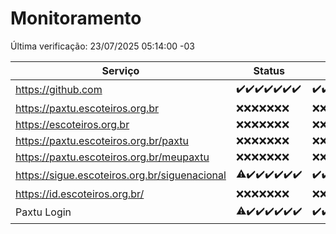 # Monitoramento

Última verificação: 23/07/2025 05:14:00 -03

|Serviço|Status|Últimas 24h|
|---|---|---|
|https://github.com|<span title="2025-07-16: OK=23">✔️</span><span title="2025-07-17: OK=23">✔️</span><span title="2025-07-18: OK=23">✔️</span><span title="2025-07-19: OK=23">✔️</span><span title="2025-07-20: OK=22">✔️</span><span title="2025-07-21: OK=22">✔️</span><span title="2025-07-22: OK=7">✔️</span>|<span title="22/07/2025 05:14:00 -03 : 200">✔️</span><span title="22/07/2025 06:15:00 -03 : 200">✔️</span><span title="22/07/2025 07:11:00 -03 : 200">✔️</span><span title="22/07/2025 08:09:00 -03 : 200">✔️</span><span title="22/07/2025 09:19:00 -03 : 200">✔️</span><span title="22/07/2025 10:30:00 -03 : 200">✔️</span><span title="22/07/2025 11:13:00 -03 : 200">✔️</span><span title="22/07/2025 12:10:00 -03 : 200">✔️</span><span title="22/07/2025 13:12:00 -03 : 200">✔️</span><span title="22/07/2025 14:12:00 -03 : 200">✔️</span><span title="22/07/2025 15:14:00 -03 : 200">✔️</span><span title="22/07/2025 16:10:00 -03 : 200">✔️</span><span title="22/07/2025 17:11:00 -03 : 200">✔️</span><span title="22/07/2025 18:09:00 -03 : 200">✔️</span><span title="22/07/2025 19:09:00 -03 : 200">✔️</span><span title="22/07/2025 20:09:00 -03 : 200">✔️</span><span title="22/07/2025 21:53:00 -03 : 200">✔️</span><span title="22/07/2025 23:52:00 -03 : 200">✔️</span><span title="23/07/2025 00:56:00 -03 : 200">✔️</span><span title="23/07/2025 01:33:00 -03 : 200">✔️</span><span title="23/07/2025 02:19:00 -03 : 200">✔️</span><span title="23/07/2025 03:16:00 -03 : 200">✔️</span><span title="23/07/2025 04:15:00 -03 : 200">✔️</span><span title="23/07/2025 05:14:00 -03 : 200">✔️</span>|
|https://paxtu.escoteiros.org.br|<span title="2025-07-16: Falhas=23">❌</span><span title="2025-07-17: Falhas=23">❌</span><span title="2025-07-18: Falhas=23">❌</span><span title="2025-07-19: Falhas=23">❌</span><span title="2025-07-20: Falhas=22">❌</span><span title="2025-07-21: Falhas=22">❌</span><span title="2025-07-22: Falhas=7">❌</span>|<span title="22/07/2025 05:14:00 -03 : 403">❌</span><span title="22/07/2025 06:15:00 -03 : 403">❌</span><span title="22/07/2025 07:11:00 -03 : 403">❌</span><span title="22/07/2025 08:09:00 -03 : 403">❌</span><span title="22/07/2025 09:19:00 -03 : 403">❌</span><span title="22/07/2025 10:30:00 -03 : 403">❌</span><span title="22/07/2025 11:13:00 -03 : 403">❌</span><span title="22/07/2025 12:10:00 -03 : 403">❌</span><span title="22/07/2025 13:12:00 -03 : 403">❌</span><span title="22/07/2025 14:12:00 -03 : 403">❌</span><span title="22/07/2025 15:14:00 -03 : 403">❌</span><span title="22/07/2025 16:10:00 -03 : 403">❌</span><span title="22/07/2025 17:11:00 -03 : 403">❌</span><span title="22/07/2025 18:09:00 -03 : 403">❌</span><span title="22/07/2025 19:09:00 -03 : 403">❌</span><span title="22/07/2025 20:09:00 -03 : 403">❌</span><span title="22/07/2025 21:53:00 -03 : 403">❌</span><span title="22/07/2025 23:52:00 -03 : 403">❌</span><span title="23/07/2025 00:56:00 -03 : 403">❌</span><span title="23/07/2025 01:33:00 -03 : 403">❌</span><span title="23/07/2025 02:19:00 -03 : 403">❌</span><span title="23/07/2025 03:16:00 -03 : 403">❌</span><span title="23/07/2025 04:15:00 -03 : 403">❌</span><span title="23/07/2025 05:14:00 -03 : 403">❌</span>|
|https://escoteiros.org.br|<span title="2025-07-16: Falhas=23">❌</span><span title="2025-07-17: Falhas=23">❌</span><span title="2025-07-18: Falhas=23">❌</span><span title="2025-07-19: Falhas=23">❌</span><span title="2025-07-20: Falhas=22">❌</span><span title="2025-07-21: Falhas=22">❌</span><span title="2025-07-22: Falhas=7">❌</span>|<span title="22/07/2025 05:14:00 -03 : 403">❌</span><span title="22/07/2025 06:15:00 -03 : 403">❌</span><span title="22/07/2025 07:11:00 -03 : 403">❌</span><span title="22/07/2025 08:09:00 -03 : 403">❌</span><span title="22/07/2025 09:19:00 -03 : 403">❌</span><span title="22/07/2025 10:30:00 -03 : 403">❌</span><span title="22/07/2025 11:13:00 -03 : 403">❌</span><span title="22/07/2025 12:10:00 -03 : 403">❌</span><span title="22/07/2025 13:12:00 -03 : 403">❌</span><span title="22/07/2025 14:12:00 -03 : 403">❌</span><span title="22/07/2025 15:14:00 -03 : 403">❌</span><span title="22/07/2025 16:10:00 -03 : 403">❌</span><span title="22/07/2025 17:11:00 -03 : 403">❌</span><span title="22/07/2025 18:09:00 -03 : 403">❌</span><span title="22/07/2025 19:09:00 -03 : 403">❌</span><span title="22/07/2025 20:09:00 -03 : 403">❌</span><span title="22/07/2025 21:53:00 -03 : 403">❌</span><span title="22/07/2025 23:52:00 -03 : 403">❌</span><span title="23/07/2025 00:56:00 -03 : 403">❌</span><span title="23/07/2025 01:33:00 -03 : 403">❌</span><span title="23/07/2025 02:19:00 -03 : 403">❌</span><span title="23/07/2025 03:16:00 -03 : 403">❌</span><span title="23/07/2025 04:15:00 -03 : 403">❌</span><span title="23/07/2025 05:14:00 -03 : 403">❌</span>|
|https://paxtu.escoteiros.org.br/paxtu|<span title="2025-07-16: Falhas=23">❌</span><span title="2025-07-17: Falhas=23">❌</span><span title="2025-07-18: Falhas=23">❌</span><span title="2025-07-19: Falhas=23">❌</span><span title="2025-07-20: Falhas=22">❌</span><span title="2025-07-21: Falhas=22">❌</span><span title="2025-07-22: Falhas=7">❌</span>|<span title="22/07/2025 05:14:00 -03 : 403">❌</span><span title="22/07/2025 06:15:00 -03 : 403">❌</span><span title="22/07/2025 07:11:00 -03 : 403">❌</span><span title="22/07/2025 08:09:00 -03 : 403">❌</span><span title="22/07/2025 09:19:00 -03 : 403">❌</span><span title="22/07/2025 10:30:00 -03 : 403">❌</span><span title="22/07/2025 11:13:00 -03 : 403">❌</span><span title="22/07/2025 12:10:00 -03 : 403">❌</span><span title="22/07/2025 13:12:00 -03 : 403">❌</span><span title="22/07/2025 14:12:00 -03 : 403">❌</span><span title="22/07/2025 15:14:00 -03 : 403">❌</span><span title="22/07/2025 16:10:00 -03 : 403">❌</span><span title="22/07/2025 17:11:00 -03 : 403">❌</span><span title="22/07/2025 18:09:00 -03 : 403">❌</span><span title="22/07/2025 19:09:00 -03 : 403">❌</span><span title="22/07/2025 20:09:00 -03 : 403">❌</span><span title="22/07/2025 21:53:00 -03 : 403">❌</span><span title="22/07/2025 23:52:00 -03 : 403">❌</span><span title="23/07/2025 00:56:00 -03 : 403">❌</span><span title="23/07/2025 01:33:00 -03 : 403">❌</span><span title="23/07/2025 02:19:00 -03 : 403">❌</span><span title="23/07/2025 03:16:00 -03 : 403">❌</span><span title="23/07/2025 04:15:00 -03 : 403">❌</span><span title="23/07/2025 05:14:00 -03 : 403">❌</span>|
|https://paxtu.escoteiros.org.br/meupaxtu|<span title="2025-07-16: Falhas=23">❌</span><span title="2025-07-17: Falhas=23">❌</span><span title="2025-07-18: Falhas=23">❌</span><span title="2025-07-19: Falhas=23">❌</span><span title="2025-07-20: Falhas=22">❌</span><span title="2025-07-21: Falhas=22">❌</span><span title="2025-07-22: Falhas=7">❌</span>|<span title="22/07/2025 05:14:00 -03 : 403">❌</span><span title="22/07/2025 06:15:00 -03 : 403">❌</span><span title="22/07/2025 07:11:00 -03 : 403">❌</span><span title="22/07/2025 08:09:00 -03 : 403">❌</span><span title="22/07/2025 09:19:00 -03 : 403">❌</span><span title="22/07/2025 10:30:00 -03 : 403">❌</span><span title="22/07/2025 11:13:00 -03 : 403">❌</span><span title="22/07/2025 12:10:00 -03 : 403">❌</span><span title="22/07/2025 13:12:00 -03 : 403">❌</span><span title="22/07/2025 14:12:00 -03 : 403">❌</span><span title="22/07/2025 15:14:00 -03 : 403">❌</span><span title="22/07/2025 16:10:00 -03 : 403">❌</span><span title="22/07/2025 17:11:00 -03 : 403">❌</span><span title="22/07/2025 18:09:00 -03 : 403">❌</span><span title="22/07/2025 19:09:00 -03 : 403">❌</span><span title="22/07/2025 20:09:00 -03 : 403">❌</span><span title="22/07/2025 21:53:00 -03 : 403">❌</span><span title="22/07/2025 23:52:00 -03 : 403">❌</span><span title="23/07/2025 00:56:00 -03 : 403">❌</span><span title="23/07/2025 01:33:00 -03 : 403">❌</span><span title="23/07/2025 02:19:00 -03 : 403">❌</span><span title="23/07/2025 03:16:00 -03 : 403">❌</span><span title="23/07/2025 04:15:00 -03 : 403">❌</span><span title="23/07/2025 05:14:00 -03 : 403">❌</span>|
|https://sigue.escoteiros.org.br/siguenacional|<span title="2025-07-16: OK=22, Falhas=1">⚠️</span><span title="2025-07-17: OK=23">✔️</span><span title="2025-07-18: OK=23">✔️</span><span title="2025-07-19: OK=23">✔️</span><span title="2025-07-20: OK=22">✔️</span><span title="2025-07-21: OK=22">✔️</span><span title="2025-07-22: OK=7">✔️</span>|<span title="22/07/2025 05:14:00 -03 : 200">✔️</span><span title="22/07/2025 06:15:00 -03 : 200">✔️</span><span title="22/07/2025 07:11:00 -03 : 200">✔️</span><span title="22/07/2025 08:09:00 -03 : 200">✔️</span><span title="22/07/2025 09:19:00 -03 : 200">✔️</span><span title="22/07/2025 10:30:00 -03 : 200">✔️</span><span title="22/07/2025 11:13:00 -03 : 200">✔️</span><span title="22/07/2025 12:10:00 -03 : 200">✔️</span><span title="22/07/2025 13:12:00 -03 : 200">✔️</span><span title="22/07/2025 14:12:00 -03 : 200">✔️</span><span title="22/07/2025 15:14:00 -03 : 200">✔️</span><span title="22/07/2025 16:10:00 -03 : 200">✔️</span><span title="22/07/2025 17:11:00 -03 : 200">✔️</span><span title="22/07/2025 18:09:00 -03 : 200">✔️</span><span title="22/07/2025 19:09:00 -03 : 200">✔️</span><span title="22/07/2025 20:10:00 -03 : 200">✔️</span><span title="22/07/2025 21:53:00 -03 : 200">✔️</span><span title="22/07/2025 23:52:00 -03 : 200">✔️</span><span title="23/07/2025 00:56:00 -03 : 200">✔️</span><span title="23/07/2025 01:33:00 -03 : 200">✔️</span><span title="23/07/2025 02:19:00 -03 : 200">✔️</span><span title="23/07/2025 03:16:00 -03 : 200">✔️</span><span title="23/07/2025 04:15:00 -03 : 200">✔️</span><span title="23/07/2025 05:14:00 -03 : 200">✔️</span>|
|https://id.escoteiros.org.br/|<span title="2025-07-16: Falhas=23">❌</span><span title="2025-07-17: Falhas=23">❌</span><span title="2025-07-18: Falhas=23">❌</span><span title="2025-07-19: Falhas=23">❌</span><span title="2025-07-20: Falhas=22">❌</span><span title="2025-07-21: Falhas=22">❌</span><span title="2025-07-22: Falhas=7">❌</span>|<span title="22/07/2025 05:14:00 -03 : 403">❌</span><span title="22/07/2025 06:15:00 -03 : 403">❌</span><span title="22/07/2025 07:11:00 -03 : 403">❌</span><span title="22/07/2025 08:09:00 -03 : 403">❌</span><span title="22/07/2025 09:19:00 -03 : 403">❌</span><span title="22/07/2025 10:30:00 -03 : 403">❌</span><span title="22/07/2025 11:13:00 -03 : 403">❌</span><span title="22/07/2025 12:10:00 -03 : 403">❌</span><span title="22/07/2025 13:12:00 -03 : 403">❌</span><span title="22/07/2025 14:12:00 -03 : 403">❌</span><span title="22/07/2025 15:14:00 -03 : 403">❌</span><span title="22/07/2025 16:10:00 -03 : 403">❌</span><span title="22/07/2025 17:11:00 -03 : 403">❌</span><span title="22/07/2025 18:09:00 -03 : 403">❌</span><span title="22/07/2025 19:09:00 -03 : 403">❌</span><span title="22/07/2025 20:10:00 -03 : 403">❌</span><span title="22/07/2025 21:53:00 -03 : 403">❌</span><span title="22/07/2025 23:52:00 -03 : 403">❌</span><span title="23/07/2025 00:56:00 -03 : 403">❌</span><span title="23/07/2025 01:33:00 -03 : 403">❌</span><span title="23/07/2025 02:19:00 -03 : 403">❌</span><span title="23/07/2025 03:16:00 -03 : 403">❌</span><span title="23/07/2025 04:15:00 -03 : 403">❌</span><span title="23/07/2025 05:14:00 -03 : 403">❌</span>|
|Paxtu Login|<span title="2025-07-16: OK=22, Falhas=1">⚠️</span><span title="2025-07-17: OK=23">✔️</span><span title="2025-07-18: OK=23">✔️</span><span title="2025-07-19: OK=23">✔️</span><span title="2025-07-20: OK=22">✔️</span><span title="2025-07-21: OK=22">✔️</span><span title="2025-07-22: OK=7">✔️</span>|<span title="22/07/2025 05:14:00 -03 : 200">✔️</span><span title="22/07/2025 06:15:00 -03 : 200">✔️</span><span title="22/07/2025 07:11:00 -03 : 200">✔️</span><span title="22/07/2025 08:09:00 -03 : 200">✔️</span><span title="22/07/2025 09:19:00 -03 : 200">✔️</span><span title="22/07/2025 10:30:00 -03 : 200">✔️</span><span title="22/07/2025 11:13:00 -03 : 200">✔️</span><span title="22/07/2025 12:10:00 -03 : 200">✔️</span><span title="22/07/2025 13:12:00 -03 : 200">✔️</span><span title="22/07/2025 14:12:00 -03 : 200">✔️</span><span title="22/07/2025 15:14:00 -03 : 200">✔️</span><span title="22/07/2025 16:10:00 -03 : 200">✔️</span><span title="22/07/2025 17:11:00 -03 : 200">✔️</span><span title="22/07/2025 18:09:00 -03 : 200">✔️</span><span title="22/07/2025 19:09:00 -03 : 200">✔️</span><span title="22/07/2025 20:10:00 -03 : 200">✔️</span><span title="22/07/2025 21:53:00 -03 : 200">✔️</span><span title="22/07/2025 23:52:00 -03 : 200">✔️</span><span title="23/07/2025 00:56:00 -03 : 200">✔️</span><span title="23/07/2025 01:33:00 -03 : 200">✔️</span><span title="23/07/2025 02:19:00 -03 : 200">✔️</span><span title="23/07/2025 03:16:00 -03 : 200">✔️</span><span title="23/07/2025 04:15:00 -03 : 200">✔️</span><span title="23/07/2025 05:14:00 -03 : 200">✔️</span>|
